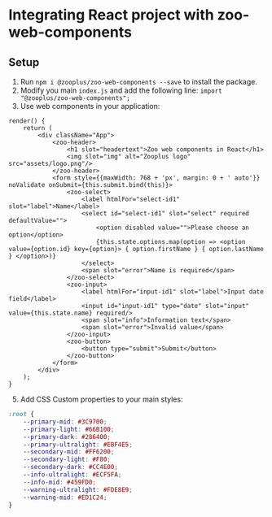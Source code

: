 # Integrating React project with zoo-web-components

## Setup

1. Run `npm i @zooplus/zoo-web-components --save` to install the package.
2. Modify you main `index.js` and add the following line: `import "@zooplus/zoo-web-components";`
3. Use web components in your application:
```JSX
render() {
	return (
		<div className="App">
			<zoo-header>
				<h1 slot="headertext">Zoo web components in React</h1>
				<img slot="img" alt="Zooplus logo" src="assets/logo.png"/>
			</zoo-header>
			<form style={{maxWidth: 768 + 'px', margin: 0 + ' auto'}} noValidate onSubmit={this.submit.bind(this)}>
				<zoo-select>
					<label htmlFor="select-id1" slot="label">Name</label>
					<select id="select-id1" slot="select" required defaultValue="">
						<option disabled value="">Please choose an option</option>
						{this.state.options.map(option => <option value={option.id} key={option}> { option.firstName } { option.lastName } </option>)}
					</select>
					<span slot="error">Name is required</span>
				</zoo-select>
				<zoo-input>
					<label htmlFor="input-id1" slot="label">Input date field</label>
					<input id="input-id1" type="date" slot="input" value={this.state.name} required/>
					<span slot="info">Information text</span>
					<span slot="error">Invalid value</span>
				</zoo-input>
				<zoo-button>
					<button type="submit">Submit</button>
				</zoo-button>
			</form>
		</div>
	);
}
```

5. Add CSS Custom properties to your main styles:
```CSS
:root {
	--primary-mid: #3C9700;
	--primary-light: #66B100;
	--primary-dark: #286400;
	--primary-ultralight: #EBF4E5;
	--secondary-mid: #FF6200;
	--secondary-light: #F80;
	--secondary-dark: #CC4E00;
	--info-ultralight: #ECF5FA;
	--info-mid: #459FD0;
	--warning-ultralight: #FDE8E9;
	--warning-mid: #ED1C24;
}
```

